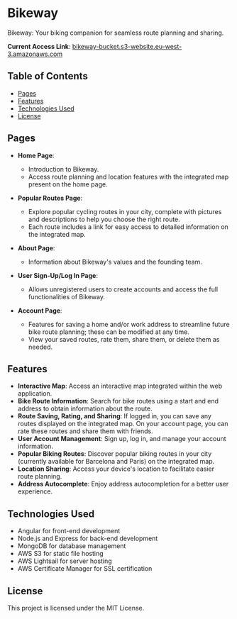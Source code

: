# Bikeway

Bikeway: Your biking companion for seamless route planning and sharing.

**Current Access Link**: [bikeway-bucket.s3-website.eu-west-3.amazonaws.com](http://bikeway-bucket.s3-website.eu-west-3.amazonaws.com)

## Table of Contents
- [Pages](#pages)
- [Features](#features)
- [Technologies Used](#technologies-used)
- [License](#license)

## Pages
- **Home Page**:
  - Introduction to Bikeway.
  - Access route planning and location features with the integrated map present on the home page.

- **Popular Routes Page**:
  - Explore popular cycling routes in your city, complete with pictures and descriptions to help you choose the right route.
  - Each route includes a link for easy access to detailed information on the integrated map.

- **About Page**:
  - Information about Bikeway's values and the founding team.

- **User Sign-Up/Log In Page**:
  - Allows unregistered users to create accounts and access the full functionalities of Bikeway.

- **Account Page**:
  - Features for saving a home and/or work address to streamline future bike route planning; these can be modified at any time.
  - View your saved routes, rate them, share them, or delete them as needed.
 
## Features
- **Interactive Map**: Access an interactive map integrated within the web application.
- **Bike Route Information**: Search for bike routes using a start and end address to obtain information about the route.
- **Route Saving, Rating, and Sharing**: If logged in, you can save any routes displayed on the integrated map. On your account page, you can rate these routes and share them with friends.
- **User Account Management**: Sign up, log in, and manage your account information.
- **Popular Biking Routes**: Discover popular biking routes in your city (currently available for Barcelona and Paris) on the integrated map.
- **Location Sharing**: Access your device's location to facilitate easier route planning.
- **Address Autocomplete**: Enjoy address autocompletion for a better user experience.


## Technologies Used
- Angular for front-end development
- Node.js and Express for back-end development
- MongoDB for database management
- AWS S3 for static file hosting
- AWS Lightsail for server hosting
- AWS Certificate Manager for SSL certification

## License
This project is licensed under the MIT License.
